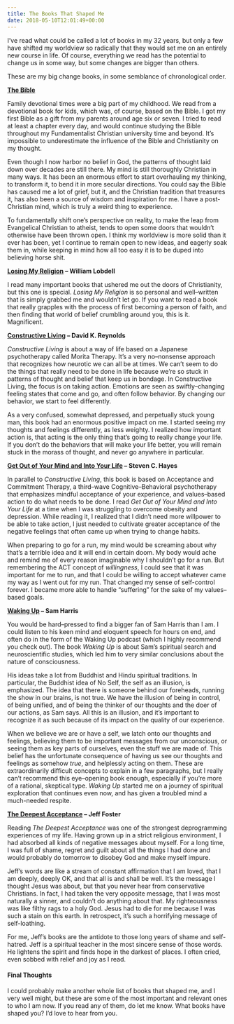 ```yaml
---
title: The Books That Shaped Me
date: 2018-05-10T12:01:49+00:00
---
```

<p class="p2">
  <span class="s1">I’ve read what could be called a lot of books in my 32 years, but only a few have shifted my worldview so radically that they would set me on an entirely new course in life. Of course, everything we read has the potential to change us in some way, but some changes are bigger than others.</span>
</p>

<p class="p2">
  <span class="s1">These are my big change books, in some semblance of chronological order.</span>
</p>

<p class="p3">
  <a href="https://www.amazon.com/Bible-English-Standard-Version-Cross-References-ebook/dp/B001EOCFU4/ref=sr_1_2?s=digital-text&ie=UTF8&qid=1525950323&sr=1-2&keywords=holy+bible+esv"><span class="s1"><strong>The Bible</strong></span></a>
</p>

<p class="p2">
  <span class="s1">Family devotional times were a big part of my childhood. We read from a devotional book for kids, which was, of course, based on the Bible. I got my first Bible as a gift from my parents around age six or seven. I tried to read at least a chapter every day, and would continue studying the Bible throughout my Fundamentalist Christian university time and beyond. It’s impossible to underestimate the influence of the Bible and Christianity on my thought.</span>
</p>

<p class="p2">
  <span class="s1">Even though I now harbor no belief in God, the patterns of thought laid down over decades are still there. My mind is still thoroughly Christian in many ways. It has been an enormous effort to start overhauling my thinking, to transform it, to bend it in more secular directions. You could say the Bible has caused me a lot of grief, but it, and the Christian tradition that treasures it, has also been a source of wisdom and inspiration for me. I have a post-Christian mind, which is truly a weird thing to experience.</span>
</p>

<p class="p2">
  <span class="s1">To fundamentally shift one’s perspective on reality, to make the leap from Evangelical Christian to atheist, tends to open some doors that wouldn’t otherwise have been thrown open. I think my worldview is more solid than it ever has been, yet I continue to remain open to new ideas, and eagerly soak them in, while keeping in mind how all too easy it is to be duped into believing horse shit.</span>
</p>

<p class="p3">
  <span class="s1"><b><a href="https://www.amazon.com/Losing-Religion-Reporting-America8212-Unexpected-ebook/dp/B001NLKTR4/ref=sr_1_1?ie=UTF8&qid=1525951144&sr=8-1&keywords=losing+my+religion+lobdell">Losing My Religion</a> &#8211; William Lobdell</b></span>
</p>

<p class="p2">
  <span class="s1">I read many important books that ushered me out the doors of Christianity, but this one is special. <i>Losing My Religion </i>is so personal and well–written that is simply grabbed me and wouldn’t let go. If you want to read a book that really grapples with the process of first becoming a person of faith, and then finding that world of belief crumbling around you, this is it. Magnificent.</span>
</p>

<p class="p3">
  <span class="s1"><b><a href="https://www.amazon.com/Constructive-Living-Kolowalu-Books-Paperback-ebook/dp/B008L3WOO8/ref=sr_1_1?ie=UTF8&qid=1525951423&sr=8-1&keywords=constructive+living">Constructive Living</a> &#8211; David K. Reynolds</b></span>
</p>

<p class="p2">
  <span class="s1"><i>Constructive Living</i> is about a way of life based on a Japanese psychotherapy called Morita Therapy. It’s a very no–nonsense approach that recognizes how neurotic we can all be at times. We can’t seem to do the things that really need to be done in life because we’re so stuck in patterns of thought and belief that keep us in bondage. In Constructive Living, the focus is on taking action. Emotions are seen as swiftly–changing feeling states that come and go, and often follow behavior. By changing our behavior, we start to feel differently.</span>
</p>

<p class="p2">
  <span class="s1">As a very confused, somewhat depressed, and perpetually stuck young man, this book had an enormous positive impact on me. I started seeing my thoughts and feelings differently, as less weighty. I realized how important action is, that acting is the only thing that’s going to really change your life. If you don’t do the behaviors that will make your life better, you will remain stuck in the morass of thought, and never go anywhere in particular.</span>
</p>

<p class="p3">
  <span class="s1"><b><a href="https://www.amazon.com/Get-Your-Mind-Into-Life-ebook/dp/B0054M063A/ref=sr_1_1?s=digital-text&ie=UTF8&qid=1525951533&sr=1-1&keywords=get+out+of+your+mind+and+into+your+life">Get Out of Your Mind and Into Your Life</a> &#8211; Steven C. Hayes</b></span>
</p>

<p class="p2">
  <span class="s1">In parallel to <i>Constructive Living</i>, this book is based on Acceptance and Commitment Therapy, a third–wave Cognitive–Behavioral psychotherapy that emphasizes mindful acceptance of your experience, and values–based action to do what needs to be done. I read <i>Get Out of Your Mind and Into Your Life</i> at a time when I was struggling to overcome obesity and depression. While reading it, I realized that I didn’t need more willpower to be able to take action, I just needed to cultivate greater acceptance of the negative feelings that often came up when trying to change habits.</span>
</p>

<p class="p2">
  <span class="s1">When preparing to go for a run, my mind would be screaming about why that’s a terrible idea and it will end in certain doom. My body would ache and remind me of every reason imaginable why I shouldn’t go for a run. But remembering the ACT concept of <i>willingness</i>, I could see that it was important for me to run, and that I could be willing to accept whatever came my way as I went out for my run. That changed my sense of self-control forever. I became more able to handle “suffering” for the sake of my values–based goals.</span>
</p>

<p class="p3">
  <span class="s1"><b><a href="https://www.amazon.com/Waking-Up-Spirituality-Without-Religion/dp/1451636024">Waking Up</a> &#8211; Sam Harris</b></span>
</p>

<p class="p2">
  <span class="s1">You would be hard–pressed to find a bigger fan of Sam Harris than I am. I could listen to his keen mind and eloquent speech for hours on end, and often do in the form of the Waking Up podcast (which I highly recommend you check out). The book <i>Waking Up</i> is about Sam’s spiritual search and neuroscientific studies, which led him to very similar conclusions about the nature of consciousness.</span>
</p>

<p class="p2">
  <span class="s1">His ideas take a lot from Buddhist and Hindu spiritual traditions. In particular, the Buddhist idea of No Self, the self as an illusion, is emphasized. The idea that there is someone behind our foreheads, running the show in our brains, is not true. We have the illusion of being in control, of being unified, and of being the thinker of our thoughts and the doer of our actions, as Sam says. All this is an illusion, and it’s important to recognize it as such because of its impact on the quality of our experience.</span>
</p>

<p class="p2">
  <span class="s1">When we believe we are or have a self, we latch onto our thoughts and feelings, believing them to be important messages from our unconscious, or seeing them as key parts of ourselves, even the stuff we are made of. This belief has the unfortunate consequence of having us see our thoughts and feelings as somehow <i>true</i>, and helplessly acting on them. These are extraordinarily difficult concepts to explain in a few paragraphs, but I really can’t recommend this eye–opening book enough, especially if you’re more of a rational, skeptical type. <i>Waking Up</i> started me on a journey of spiritual exploration that continues even now, and has given a troubled mind a much-needed respite.</span>
</p>

<p class="p3">
  <span class="s1"><b><a href="https://www.amazon.com/Deepest-Acceptance-Radical-Awakening-Ordinary/dp/1622038657/ref=asap_bc?ie=UTF8">The Deepest Acceptance</a> &#8211; Jeff Foster</b></span>
</p>

<p class="p2">
  <span class="s1">Reading <i>The Deepest Acceptance</i> was one of the strongest deprogramming experiences of my life. Having grown up in a strict religious environment, I had absorbed all kinds of negative messages about myself. For a long time, I was full of shame, regret and guilt about all the things I had done and would probably do tomorrow to disobey God and make myself impure.</span>
</p>

<p class="p2">
  <span class="s1">Jeff’s words are like a stream of constant affirmation that I am loved, that I am deeply, deeply OK, and that all is and shall be well. It’s the message I thought Jesus was about, but that you never hear from conservative Christians. In fact, I had taken the very opposite message, that I was most naturally a sinner, and couldn’t do anything about that. My righteousness was like filthy rags to a holy God. Jesus had to die for me because I was such a stain on this earth. In retrospect, it’s such a horrifying message of self-loathing.</span>
</p>

<p class="p2">
  <span class="s1">For me, Jeff’s books are the antidote to those long years of shame and self-hatred. Jeff is a spiritual teacher in the most sincere sense of those words. He lightens the spirit and finds hope in the darkest of places. I often cried, even sobbed with relief and joy as I read.</span>
</p>

#### Final Thoughts

<p class="p2">
  <span class="s1">I could probably make another whole list of books that shaped me, and I very well might, but these are some of the most important and relevant ones to who I am now. If you read any of them, do let me know. What books have shaped you? I’d love to hear from you.</span>
</p>